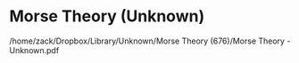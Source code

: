 # Morse Theory (Unknown)

/home/zack/Dropbox/Library/Unknown/Morse Theory (676)/Morse Theory - Unknown.pdf

